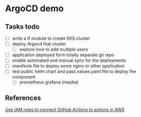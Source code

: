 # ArgoCD demo
## Tasks todo
- [ ] write a tf module to create EKS cluster
- [ ] deploy Argocd that cluster
	- [ ] explore how to add multiple users
- [ ] application deployed form totally separate git repo
- [ ] enable automated and manual sync for the deployments
- [ ] manifests file to deploy some nginx or other application
- [ ] test public helm chart and pass values.yaml file to deploy the component
	- [ ] prometheus grafana (maybe)

## References

[Use IAM roles to connect GitHub Actions to actions in AWS](https://aws.amazon.com/blogs/security/use-iam-roles-to-connect-github-actions-to-actions-in-aws/)